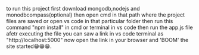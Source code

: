 to run this project 
first download mongodb,nodejs and monodbcompass(optional)
then open cmd in that path where the project files are saved or open vs code in that particular folder
then run this command "npm install" in cmd or terminal in vs code
then run the app.js file
afetr executing the file you can saw a link in vs code terminal as "http://localhost:5000"
now open the link in your browser
 and 'BOOM' the site started😁😁😁.

